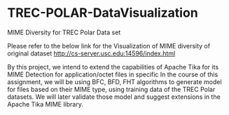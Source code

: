 # TREC-POLAR-DataVisualization
MIME Diversity for TREC Polar Data set

Please refer to the below link for the Visualization of MIME diversity of original dataset
http://cs-server.usc.edu:14596/index.html 

By this project, we intend to extend the capabilities of Apache Tika for its MIME Detection for application/octet files in specific
In the course of this assignment, we will be using BFC, BFD, FHT algorithms to generate model for files
based on their MIME type, using training data of the TREC Polar datasets. We will later validate those model and suggest
extensions in the Apache Tika MIME library.
